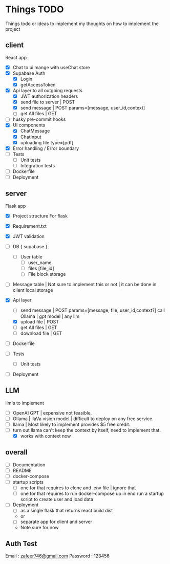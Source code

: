 # Things TODO

Things todo or ideas to implement
my thoughts on how to implement the project

## client

React app

- [x] Chat to ui mange with useChat store
- [x] Supabase Auth
  - [x] Login
  - [x] getAccessToken
- [x] Api layer to all outgoing requests
  - [x] JWT authorization headers
  - [x] send file to server | POST
  - [x] send message | POST params=[message, user_id,context]
  - [ ] get All files | GET
- [ ] husky pre-commit hooks
- [x] UI components
  - [x] ChatMessage
  - [x] ChatInput
  - [x] uploading file type=[pdf]
- [x] Error handling / Error boundary
- [ ] Tests
  - [ ] Unit tests
  - [ ] Integration tests
- [ ] Dockerfile
- [ ] Deployment

## server

Flask app

- [x] Project structure For flask
- [x] Requirement.txt
- [x] JWT validation
- [ ] DB { supabase }
  - [ ] User table
    - [ ] user_name
    - [ ] files [file_id]
    - [ ] File block storage
- [ ] Message table | Not sure to implement this or not | it can be done in client local storage

- [x] Api layer
  - [ ] send message | POST params=[message, file, user_id,context?] call Ollama | gpt model | any llm
  - [x] upload file | POST
  - [ ] get All files | GET
  - [ ] download file | GET
- [ ] Dockerfile
- [ ] Tests
  - [ ] Unit tests
- [ ] Deployment

## LLM

llm's to implement

- [ ] OpenAI GPT | expensive not feasible.
- [ ] Ollama | llaVa vision model | difficult to deploy on any free service.
- [ ] llama | Most likely to implement provides $5 free credit.
- [ ] turn out llama can't keep the context by itself, need to implement that.
  - [x] works with context now

## overall

- [ ] Documentation
- [ ] README
- [ ] docker-compose
- [ ] startup scripts
  - [ ] one for that requires to clone and .env file | ignore that
  - [ ] one for that requires to run docker-compose up in end run a startup script to create user and load data
- [ ] Deployment
  - [ ] as a single flask that returns react build dist
  - or
  - [ ] separate app for client and server
  - Note sure for now

## Auth Test

Email : <zafeer746@gmail.com>
Password : 123456
